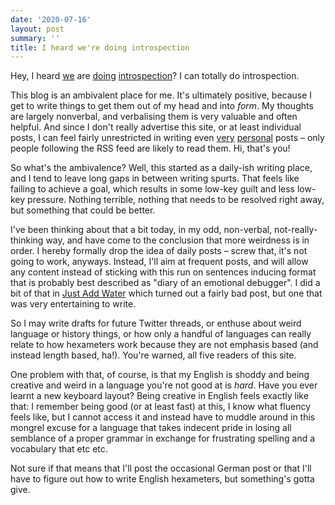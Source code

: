 ```yaml
---
date: '2020-07-16'
layout: post
summary: ''
title: I heard we're doing introspection
---
```


Hey, I heard [we](https://notebooks.rixx.de/) are
[doing](https://notebook.lisamcnulty.co.uk/2020/07/16/what-is-this-blog-for-again/)
[introspection](https://notebook.drmaciver.com/posts/2020-07-16-09:22.html)? I can totally do introspection.

This blog is an ambivalent place for me. It's ultimately positive, because I get to write things to get them out of my
head and into *form*. My thoughts are largely nonverbal, and verbalising them is very valuable and often helpful. And
since I don't really advertise this site, or at least individual posts, I can feel fairly unrestricted in writing even
[very](https://ramble.rixx.de/2020/07/10/strength-or-weakness.html)
[personal](https://ramble.rixx.de/2020/07/07/tests-and-gifts.html) posts – only people following the RSS feed are likely
to read them. Hi, that's you!

So what's the ambivalence? Well, this started as a daily-ish writing place, and I tend to leave long gaps in between
writing spurts. That feels like failing to achieve a goal, which results in some low-key guilt and less low-key
pressure. Nothing terrible, nothing that needs to be resolved right away, but something that could be better.

I've been thinking about that a bit today, in my odd, non-verbal, not-really-thinking way, and have come to the
conclusion that more weirdness is in order. I hereby formally drop the idea of daily posts – screw that, it's not going
to work, anyways. Instead, I'll aim at frequent posts, and will allow any content instead of sticking with this run on
sentences inducing format that is probably best described as "diary of an emotional debugger". I did a bit of that in
[Just Add Water](https://ramble.rixx.de/2020/06/19/just-add-water.html) which turned out a fairly bad post, but one
that was very entertaining to write.

So I may write drafts for future Twitter threads, or enthuse about weird language or history things, or how only a
handful of languages can really relate to how hexameters work because they are not emphasis based (and instead length
based, ha!). You're warned, all five readers of this site.

One problem with that, of course, is that my English is shoddy and being creative and weird in a language you're not
good at is *hard*. Have you ever learnt a new keyboard layout? Being creative in English feels exactly like that: I
remember being good (or at least fast) at this, I know what fluency feels like, but I cannot access it and instead have
to muddle around in this mongrel excuse for a language that takes indecent pride in losing all semblance of a proper
grammar in exchange for frustrating spelling and a vocabulary that etc etc.

Not sure if that means that I'll post the occasional German post or that I'll have to figure out how to write English
hexameters, but something's gotta give.
